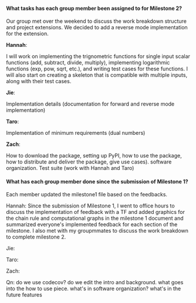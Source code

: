 #### What tasks has each group member been assigned to for Milestone 2?

Our group met over the weekend to discuss the work breakdown structure and project extensions. We decided to add a reverse mode implementation for the extension.

__**Hannah**__: 

I will work on implementing the trignometric functions for single input scalar functions (add, subtract, divide, multiply), implementing logarithmic functions (exp, pow, sqrt, etc.), and writing test cases for these functions. I will also start on creating a skeleton that is compatible with multiple inputs, along with their test cases.
 
__**Jie**__:

Implementation details (documentation for forward and reverse mode implementation)

__**Taro**__:

Implementation of minimum requirements (dual numbers)

__**Zach**__: 

How to download the package, setting up PyPI, how to use the package, how to distribute and deliver the package, give use cases). software organization. Test suite (work with Hannah and Taro)


#### What has each group member done since the submission of Milestone 1?

Each member updated the milestone1 file based on the feedbacks. 

Hannah: Since the submission of Milestone 1, I went to office hours to discuss the implementation of feedback with a TF and added graphics for the chain rule and computational graphs in the milestone 1 document and summarized everyone's implemented feedback for each section of the milestone. I also met with my groupmmates to discuss the work breakdown to complete milestone 2.

Jie:

Taro:

Zach:

Qn: do we use codecov? do we edit the intro and background. what goes into the how to use piece. what's in software organization? what's in the future features
